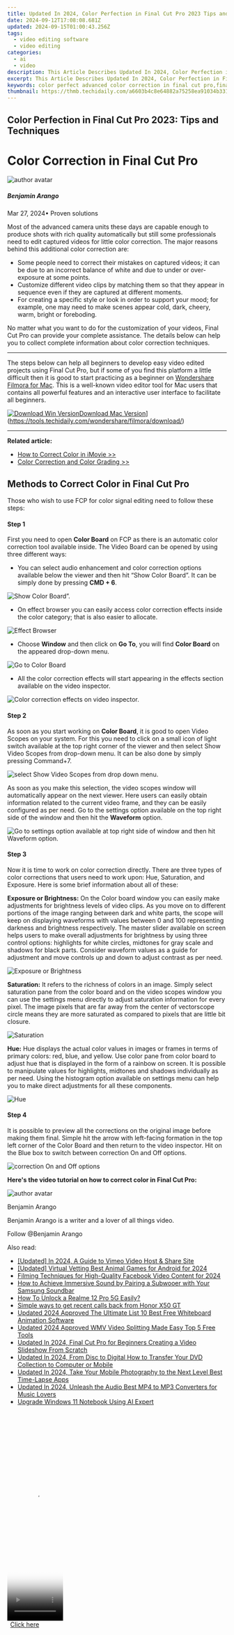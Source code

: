 ```yaml
---
title: Updated In 2024, Color Perfection in Final Cut Pro 2023 Tips and Techniques
date: 2024-09-12T17:08:08.681Z
updated: 2024-09-15T01:00:43.256Z
tags: 
  - video editing software
  - video editing
categories: 
  - ai
  - video
description: This Article Describes Updated In 2024, Color Perfection in Final Cut Pro 2023 Tips and Techniques
excerpt: This Article Describes Updated In 2024, Color Perfection in Final Cut Pro 2023 Tips and Techniques
keywords: color perfect advanced color correction in final cut pro,final cut pro color correction tips tricks and techniques,aspect ratio conversion in final cut pro tips and tricks,color perfection in final cut pro 2023 tips and techniques,transition like a pro 3 expert techniques in final cut pro,final cut pro 2024 expert techniques and tutorials,final cut pro motion blur mastery tips tricks and techniques
thumbnail: https://thmb.techidaily.com/a6603b4c8e64882a75258ea91034b33184d3edc319264524a7b728bfe67ef7f7.jpg
---
```


## Color Perfection in Final Cut Pro 2023: Tips and Techniques

# Color Correction in Final Cut Pro

![author avatar](https://images.wondershare.com/filmora/article-images/benjamin-arango-author.jpg)

##### Benjamin Arango

 Mar 27, 2024• Proven solutions

Most of the advanced camera units these days are capable enough to produce shots with rich quality automatically but still some professionals need to edit captured videos for little color correction. The major reasons behind this additional color correction are:

* Some people need to correct their mistakes on captured videos; it can be due to an incorrect balance of white and due to under or over-exposure at some points.
* Customize different video clips by matching them so that they appear in sequence even if they are captured at different moments.
* For creating a specific style or look in order to support your mood; for example, one may need to make scenes appear cold, dark, cheery, warm, bright or foreboding.

No matter what you want to do for the customization of your videos, Final Cut Pro can provide your complete assistance. The details below can help you to collect complete information about color correction techniques.

---

The steps below can help all beginners to develop easy video edited projects using Final Cut Pro, but if some of you find this platform a little difficult then it is good to start practicing as a beginner on [Wondershare Filmora for Mac](https://tools.techidaily.com/wondershare/filmora/download/). This is a well-known video editor tool for Mac users that contains all powerful features and an interactive user interface to facilitate all beginners.

[![Download Win Version](https://images.wondershare.com/filmora/guide/download-btn-win.jpg)](https://tools.techidaily.com/wondershare/filmora/download/)[Download Mac Version](https://images.wondershare.com/filmora/guide/download-btn-mac.jpg)](https://tools.techidaily.com/wondershare/filmora/download/)

---

**Related article:**

* [How to Correct Color in iMovie >>](https://tools.techidaily.com/wondershare/filmora/download/)
* [Color Correction and Color Grading >>](https://tools.techidaily.com/wondershare/filmora/download/)

## Methods to Correct Color in Final Cut Pro

Those who wish to use FCP for color signal editing need to follow these steps:

#### Step 1

First you need to open **Color Board** on FCP as there is an automatic color correction tool available inside. The Video Board can be opened by using three different ways:

* You can select audio enhancement and color correction options available below the viewer and then hit “Show Color Board”. It can be simply done by pressing **CMD + 6**.

![Show Color Board”. ](https://images.wondershare.com/filmora/article-images/color-correction-in-fcp-1.png)

* On effect browser you can easily access color correction effects inside the color category; that is also easier to allocate.

![Effect Browser](https://images.wondershare.com/filmora/article-images/color-correction-in-fcp-2.png)

* Choose **Window** and then click on **Go To**, you will find **Color Board** on the appeared drop-down menu.

![Go to Color Board](https://images.wondershare.com/filmora/article-images/color-correction-in-fcp-3.png)

* All the color correction effects will start appearing in the effects section available on the video inspector.

![ Color correction effects on video inspector.](https://images.wondershare.com/filmora/article-images/color-correction-in-fcp-4.png)

#### Step 2

As soon as you start working on **Color Board**, it is good to open Video Scopes on your system. For this you need to click on a small icon of light switch available at the top right corner of the viewer and then select Show Video Scopes from drop-down menu. It can be also done by simply pressing Command+7.

![ select Show Video Scopes from drop down menu.](https://images.wondershare.com/filmora/article-images/color-correction-in-fcp-5.png)

As soon as you make this selection, the video scopes window will automatically appear on the next viewer. Here users can easily obtain information related to the current video frame, and they can be easily configured as per need. Go to the settings option available on the top right side of the window and then hit the **Waveform** option.

![ Go to settings option available at top right side of window and then hit Waveform option.](https://images.wondershare.com/filmora/article-images/color-correction-in-fcp-6.png)

#### Step 3

Now it is time to work on color correction directly. There are three types of color corrections that users need to work upon: Hue, Saturation, and Exposure. Here is some brief information about all of these:

**Exposure or Brightness:** On the Color board window you can easily make adjustments for brightness levels of video clips. As you move on to different portions of the image ranging between dark and white parts, the scope will keep on displaying waveforms with values between 0 and 100 representing darkness and brightness respectively. The master slider available on screen helps users to make overall adjustments for brightness by using three control options: highlights for white circles, midtones for gray scale and shadows for black parts. Consider waveform values as a guide for adjustment and move controls up and down to adjust contrast as per need.

![ Exposure or Brightness ](https://images.wondershare.com/filmora/article-images/color-correction-in-fcp-7.png)

**Saturation:** It refers to the richness of colors in an image. Simply select saturation pane from the color board and on the video scopes window you can use the settings menu directly to adjust saturation information for every pixel. The image pixels that are far away from the center of vectorscope circle means they are more saturated as compared to pixels that are little bit closure.

![ Saturation ](https://images.wondershare.com/filmora/article-images/color-correction-in-fcp-8.png)

**Hue:**  Hue displays the actual color values in images or frames in terms of primary colors: red, blue, and yellow. Use color pane from color board to adjust hue that is displayed in the form of a rainbow on screen. It is possible to manipulate values for highlights, midtones and shadows individually as per need. Using the histogram option available on settings menu can help you to make direct adjustments for all these components.

![Hue ](https://images.wondershare.com/filmora/article-images/color-correction-in-fcp-9.png)

#### Step 4

It is possible to preview all the corrections on the original image before making them final. Simple hit the arrow with left-facing formation in the top left corner of the Color Board and then return to the video inspector. Hit on the Blue box to switch between correction On and Off options.

![correction On and Off options](https://images.wondershare.com/filmora/article-images/color-correction-in-fcp-10.png)

**Here's the video tutorial on how to correct color in Final Cut Pro:**

![author avatar](https://images.wondershare.com/filmora/article-images/benjamin-arango-author.jpg)

Benjamin Arango

Benjamin Arango is a writer and a lover of all things video.

Follow @Benjamin Arango

<ins class="adsbygoogle"
      style="display:block"
      data-ad-client="ca-pub-7571918770474297"
      data-ad-slot="8358498916"
      data-ad-format="auto"
      data-full-width-responsive="true"></ins>

<span class="atpl-alsoreadstyle">Also read:</span>
<div><ul>
<li><a href="https://vimeo-videos.techidaily.com/updated-in-2024-a-guide-to-vimeo-video-host-and-share-site/"><u>[Updated] In 2024, A Guide to Vimeo Video Host & Share Site</u></a></li>
<li><a href="https://video-capture.techidaily.com/updated-virtual-vetting-best-animal-games-for-android-for-2024/"><u>[Updated] Virtual Vetting Best Animal Games for Android for 2024</u></a></li>
<li><a href="https://facebook-clips.techidaily.com/filming-techniques-for-high-quality-facebook-video-content-for-2024/"><u>Filming Techniques for High-Quality Facebook Video Content for 2024</u></a></li>
<li><a href="https://techno-recovery.techidaily.com/how-to-achieve-immersive-sound-by-pairing-a-subwooer-with-your-samsung-soundbar/"><u>How to Achieve Immersive Sound by Pairing a Subwooer with Your Samsung Soundbar</u></a></li>
<li><a href="https://easy-unlock-android.techidaily.com/how-to-unlock-a-realme-12-pro-5g-easily-by-drfone-android/"><u>How To Unlock a Realme 12 Pro 5G Easily?</u></a></li>
<li><a href="https://techidaily.com/simple-ways-to-get-recent-calls-back-from-honor-x50-gt-by-fonelab-android-recover-call-logs/"><u>Simple ways to get recent calls back from Honor X50 GT</u></a></li>
<li><a href="https://smart-video-editing.techidaily.com/updated-2024-approved-the-ultimate-list-10-best-free-whiteboard-animation-software/"><u>Updated 2024 Approved The Ultimate List 10 Best Free Whiteboard Animation Software</u></a></li>
<li><a href="https://smart-video-editing.techidaily.com/updated-2024-approved-wmv-video-splitting-made-easy-top-5-free-tools/"><u>Updated 2024 Approved WMV Video Splitting Made Easy Top 5 Free Tools</u></a></li>
<li><a href="https://smart-video-editing.techidaily.com/updated-in-2024-final-cut-pro-for-beginners-creating-a-video-slideshow-from-scratch/"><u>Updated In 2024, Final Cut Pro for Beginners Creating a Video Slideshow From Scratch</u></a></li>
<li><a href="https://smart-video-editing.techidaily.com/updated-in-2024-from-disc-to-digital-how-to-transfer-your-dvd-collection-to-computer-or-mobile/"><u>Updated In 2024, From Disc to Digital How to Transfer Your DVD Collection to Computer or Mobile</u></a></li>
<li><a href="https://smart-video-editing.techidaily.com/updated-in-2024-take-your-mobile-photography-to-the-next-level-best-time-lapse-apps/"><u>Updated In 2024, Take Your Mobile Photography to the Next Level Best Time-Lapse Apps</u></a></li>
<li><a href="https://smart-video-editing.techidaily.com/updated-in-2024-unleash-the-audio-best-mp4-to-mp3-converters-for-music-lovers/"><u>Updated In 2024, Unleash the Audio Best MP4 to MP3 Converters for Music Lovers</u></a></li>
<li><a href="https://windows11.techidaily.com/upgrade-windows-11-notebook-using-ai-expert/"><u>Upgrade Windows 11 Notebook Using AI Expert</u></a></li>
</ul></div>

<!-- affiliate ads begin -->
<span id="1993651">
					<video width="128" height="480" style="cursor:pointer"
           poster="//a.impactradius-go.com/display-clicktoplayimage/1993651.png"
           onclick="if(!this.playClicked){this.play();this.setAttribute('controls',true);this.playClicked=true;}">
	   <source src="//a.impactradius-go.com/display-ad/22993-1993651">
	   <img src="//a.impactradius-go.com/display-clicktoplayimage/1993651.png" style="border: none; height: 100%; width: 100%; object-fit: contain">
	</video>
	<div style="width:80px;text-align:center"><a href="javascript:window.open(decodeURIComponent('https%3A%2F%2Fhomestyler.sjv.io%2Fc%2F5597632%2F1993651%2F22993'), '_blank');void(0);">Click here</a></div>
</span>
<img height="0" width="0" src="https://imp.pxf.io/i/5597632/1993651/22993" style="position:absolute;visibility:hidden;" border="0" />
<!-- affiliate ads end -->

